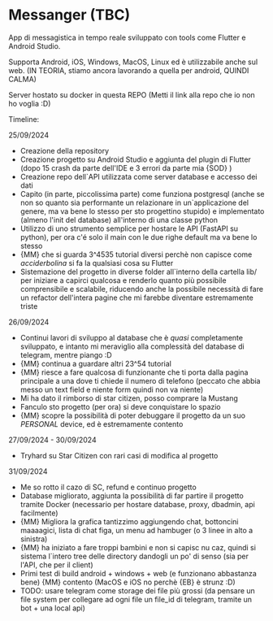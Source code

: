 # Messanger (TBC)

App di messagistica in tempo reale sviluppato con tools come Flutter e Android Studio.

Supporta Android, iOS, Windows, MacOS, Linux ed è utilizzabile anche sul web. (IN TEORIA, stiamo ancora lavorando a quella per android, QUINDI CALMA)

Server hostato su docker in questa REPO (Metti il link alla repo che io non ho voglia :D)

Timeline:

25/09/2024

- Creazione della repository
- Creazione progetto su Android Studio e aggiunta del plugin di Flutter (dopo 15 crash da parte dell'IDE e 3 errori da parte mia {SOD} )
- Creazione repo dell`API utilizzata come server database e accesso dei dati
- Capito (in parte, piccolissima parte) come funziona postgresql (anche se non so quanto sia performante un relazionare in un`applicazione del genere, ma va bene lo stesso per sto progettino stupido) e implementato (almeno l'init del database) all'interno di una classe python
- Utilizzo di uno strumento semplice per hostare le API (FastAPI su python), per ora c'é solo il main con le due righe default ma va bene lo stesso
- {MM} che si guarda 3^4535 tutorial diversi perchè non capisce come *acciderbolina* si fa la qualsiasi cosa su Flutter
- Sistemazione del progetto in diverse folder all`interno della cartella lib/ per iniziare a capirci qualcosa e renderlo quanto più possibile comprensibile e scalabile, riducendo anche la possibile necessità di fare un refactor dell'intera pagine che mi farebbe diventare estremamente triste

26/09/2024

- Continui lavori di sviluppo al database che è *quasi* completamente sviluppato, e intanto mi meraviglio alla complessità del database di telegram, mentre piango :D
- {MM} continua a guardare altri 23^54 tutorial
- {MM} riesce a fare qualcosa di funzionante che ti porta dalla pagina principale a una dove ti chiede il numero di telefono (peccato che abbia messo un text field e niente form quindi non va niente)
- Mi ha dato il rimborso di star citizen, posso comprare la Mustang
- Fanculo sto progetto (per ora) si deve conquistare lo spazio
- {MM} scopre la possibilità di poter debuggare il progetto da un suo *PERSONAL* device, ed è estremamente contento 

27/09/2024 - 30/09/2024

- Tryhard su Star Citizen con rari casi di modifica al progetto

31/09/2024

- Me so rotto il cazo di SC, refund e continuo progetto
- Database migliorato, aggiunta la possibilità di far partire il progetto tramite Docker (necessario per hostare database, proxy, dbadmin, api facilmente)
- {MM} Migliora la grafica tantizzimo aggiungendo chat, bottoncini maaaagici, lista di chat figa, un menu ad hambuger (o 3 linee in alto a sinistra)
- {MM} ha iniziato a fare troppi bambini e non si capisc nu caz, quindi si sistema l`intero tree delle directory dandogli un po' di senso (sia per l'API, che per il client)
- Primi test di build android + windows + web (e funzionano abbastanza bene) {MM} contento (MacOS e iOS no perchè {EB} è strunz :D)
- TODO: usare telegram come storage dei file più grossi (da pensare un file system per collegare ad ogni file un file_id di telegram, tramite un bot + una local api)
